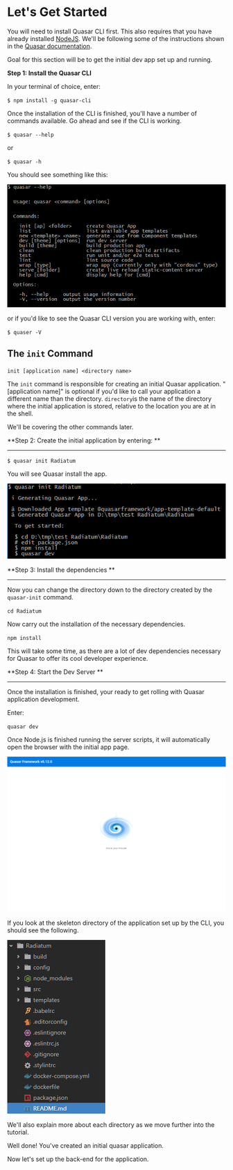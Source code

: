 # Let's Get Started

You will need to install Quasar CLI first. This also requires that you have already installed [NodeJS](https://nodejs.org/en/). We'll be following some of the instructions shown in the [Quasar documentation](http://quasar-framework.org/guide/).

Goal for this section will be to get the initial dev app set up and running.

**Step 1: Install the Quasar CLI** 

In your terminal of choice, enter:

`$ npm install -g quasar-cli`

Once the installation of the CLI is finished, you'll have a number of commands available. Go ahead and see if the CLI is working. 

`$ quasar --help`

or 

`$ quasar -h`

You should see something like this:

![](https://github.com/skooppaos/quasar-example-app-and-tutorial/blob/1-0_-_Let's_Get_Started/images/quasar-help.jpg?raw=true)

or if you'd like to see the Quasar CLI version you are working with, enter:

`$ quaser -V`


##  The `init` Command

`init [application name] <directory name>`

The `init` command is responsible for creating an initial Quasar application. "[application name]" is optional if you'd like to call your application a different name than the directory. `directory`is the name of the directory where the initial application is stored, relative to the location you are at in the shell.

We'll be covering the other commands later. 



**Step 2: Create the initial application by entering: **
______

`$ quasar init Radiatum`

You will see Quasar install the app. 

![](https://github.com/skooppaos/quasar-example-app-and-tutorial/blob/1-0_-_Let's_Get_Started/images/initial-app-install.jpg?raw=true)




**Step 3: Install the dependencies **
_____

Now you can change the directory down to the directory created by the `quasar-init` command.

`cd Radiatum`

Now carry out the installation of the necessary dependencies.

`npm install`

This will take some time, as there are a lot of dev dependencies necessary for Quasar to offer its cool developer experience.


**Step 4: Start the Dev Server **
______

Once the installation is finished, your ready to get rolling with Quasar application development. 

Enter:

`quasar dev`

Once Node.js is finished running the server scripts, it will automatically open the browser with the initial app page.

![](https://github.com/skooppaos/quasar-example-app-and-tutorial/blob/1-0_-_Let's_Get_Started/images/initial-app-page.jpg?raw=true)

If you look at the skeleton directory of the application set up by the CLI, you should see the following.

![](https://github.com/skooppaos/quasar-example-app-and-tutorial/blob/1-0_-_Let's_Get_Started/images/initial-directory.jpg?raw=true)

We'll also explain more about each directory as we move further into the tutorial. 

Well done! You've created an initial quasar application.

Now let's set up the back-end for the application. 


